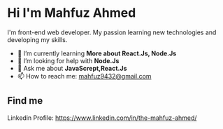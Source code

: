 <h1>Hi I'm Mahfuz Ahmed</h1>

I'm front-end web developer. My passion learning new technologies and developing my skills.

- 🌱 I’m currently learning <b> More about React.Js, Node.Js </b>
- 🤔 I’m looking for help with <b>Node.Js </b>
- 💬 Ask me about <b>JavaScrept,React.Js </b>
- 📫 How to reach me: mahfuz9432@gmail.com


<h2>Find me </h2>

Linkedin Profile: https://www.linkedin.com/in/the-mahfuz-ahmed/
